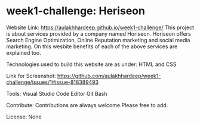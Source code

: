 # week1-challenge: Heriseon
Website Link:
https://aulakhhardeep.github.io/week1-challenge/
This project is about services provided by a company named Horiseon.
Horiseon offers Search Engine Optimization, Online Reputation marketing and social media marketing.
On this wesbite benefits of each of the above services are explained too.

Technologies used to build this website are as under:
HTML and CSS

Link for Screenshot:
https://github.com/aulakhhardeep/week1-challenge/issues/1#issue-818389493

Tools:
Visual Studio Code Editor
Git Bash

Contribute:
Contributions are always welcome.Please free to add.

License:
None
